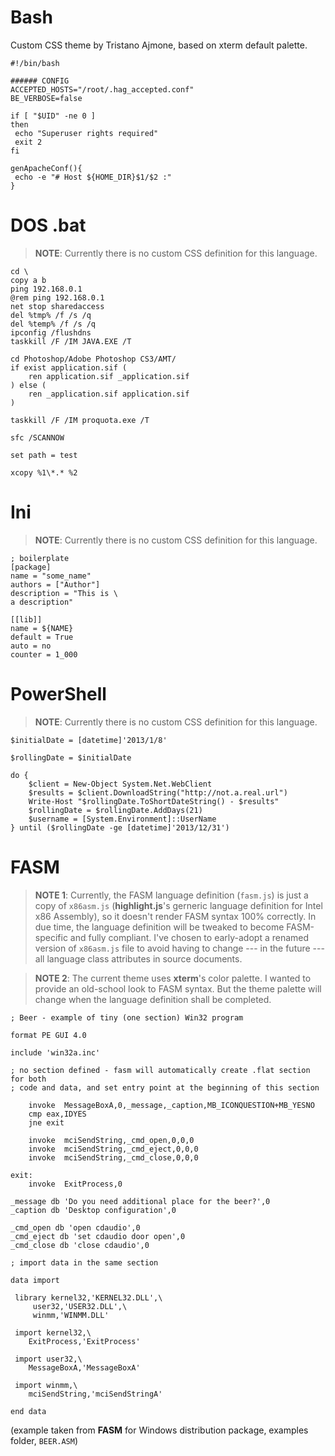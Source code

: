 # Bash

Custom CSS theme by Tristano Ajmone, based on xterm default palette.

``` {.bash}
#!/bin/bash

###### CONFIG
ACCEPTED_HOSTS="/root/.hag_accepted.conf"
BE_VERBOSE=false

if [ "$UID" -ne 0 ]
then
 echo "Superuser rights required"
 exit 2
fi

genApacheConf(){
 echo -e "# Host ${HOME_DIR}$1/$2 :"
}
```

# DOS .bat

> **NOTE**: Currently there is no custom CSS definition for this language.

``` {.dos}
cd \
copy a b
ping 192.168.0.1
@rem ping 192.168.0.1
net stop sharedaccess
del %tmp% /f /s /q
del %temp% /f /s /q
ipconfig /flushdns
taskkill /F /IM JAVA.EXE /T

cd Photoshop/Adobe Photoshop CS3/AMT/
if exist application.sif (
    ren application.sif _application.sif
) else (
    ren _application.sif application.sif
)

taskkill /F /IM proquota.exe /T

sfc /SCANNOW

set path = test

xcopy %1\*.* %2
```

# Ini

> **NOTE**: Currently there is no custom CSS definition for this language.

``` {.ini}
; boilerplate
[package]
name = "some_name"
authors = ["Author"]
description = "This is \
a description"

[[lib]]
name = ${NAME}
default = True
auto = no
counter = 1_000
```

# PowerShell

> **NOTE**: Currently there is no custom CSS definition for this language.

``` {.powershell}
$initialDate = [datetime]'2013/1/8'

$rollingDate = $initialDate

do {
    $client = New-Object System.Net.WebClient
    $results = $client.DownloadString("http://not.a.real.url")
    Write-Host "$rollingDate.ToShortDateString() - $results"
    $rollingDate = $rollingDate.AddDays(21)
    $username = [System.Environment]::UserName
} until ($rollingDate -ge [datetime]'2013/12/31')
```

# FASM

> **NOTE 1**: Currently, the FASM language definition (`fasm.js`) is just a copy of `x86asm.js` (**highlight.js**'s gerneric language definition for Intel x86 Assembly), so it doesn't render FASM syntax 100% correctly. In due time, the language definition will be tweaked to become FASM-specific and fully compliant. I've chosen to early-adopt a renamed version of `x86asm.js` file to avoid having to change --- in the future --- all language class attributes in source documents.

> **NOTE 2**: The current theme uses **xterm**'s color palette. I wanted to provide an old-school look to FASM syntax. But the theme palette will change when the language definition shall be completed.

``` {.fasm}
; Beer - example of tiny (one section) Win32 program

format PE GUI 4.0

include 'win32a.inc'

; no section defined - fasm will automatically create .flat section for both
; code and data, and set entry point at the beginning of this section

    invoke  MessageBoxA,0,_message,_caption,MB_ICONQUESTION+MB_YESNO
    cmp eax,IDYES
    jne exit

    invoke  mciSendString,_cmd_open,0,0,0
    invoke  mciSendString,_cmd_eject,0,0,0
    invoke  mciSendString,_cmd_close,0,0,0

exit:
    invoke  ExitProcess,0

_message db 'Do you need additional place for the beer?',0
_caption db 'Desktop configuration',0

_cmd_open db 'open cdaudio',0
_cmd_eject db 'set cdaudio door open',0
_cmd_close db 'close cdaudio',0

; import data in the same section

data import

 library kernel32,'KERNEL32.DLL',\
     user32,'USER32.DLL',\
     winmm,'WINMM.DLL'

 import kernel32,\
    ExitProcess,'ExitProcess'

 import user32,\
    MessageBoxA,'MessageBoxA'

 import winmm,\
    mciSendString,'mciSendStringA'

end data
```

(example taken from **FASM** for Windows distribution package, examples folder, `BEER.ASM`)

<!-- EOF -->
